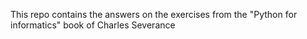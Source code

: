 This repo contains the answers on the exercises from the "Python for informatics" book of Charles Severance